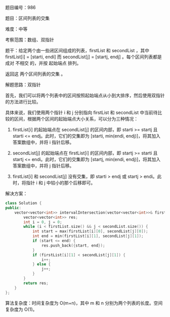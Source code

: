 题目编号：986

题目：区间列表的交集

难度：中等

考察范围：数组、双指针

题干：给定两个由一些闭区间组成的列表，firstList 和 secondList ，其中 firstList[i] = [starti, endi] 而 secondList[j] = [startj, endj] 。每个区间列表都是成对 不相交 的，并按 起始端点 排列。

返回这 两个区间列表的交集 。

解题思路：双指针

首先，我们可以将两个列表中的区间按照起始端点从小到大排序，然后使用双指针的方法进行比较。

具体来说，我们使用两个指针 i 和 j 分别指向 firstList 和 secondList 中当前待比较的区间，根据两个区间的起始端点大小关系，可以分为三种情况：

1. firstList[i] 的起始端点在 secondList[j] 的区间内部，即 starti >= startj 且 starti <= endj。此时，它们的交集即为 [starti, min(endi, endj)]，将其加入答案数组中，并将 i 指针后移。

2. secondList[j] 的起始端点在 firstList[i] 的区间内部，即 startj >= starti 且 startj <= endi。此时，它们的交集即为 [startj, min(endi, endj)]，将其加入答案数组中，并将 j 指针后移。

3. firstList[i] 和 secondList[j] 没有交集，即 starti > endj 或 startj > endi。此时，将指针 i 和 j 中较小的那个后移即可。

解决方案：

```cpp
class Solution {
public:
    vector<vector<int>> intervalIntersection(vector<vector<int>>& firstList, vector<vector<int>>& secondList) {
        vector<vector<int>> res;
        int i = 0, j = 0;
        while (i < firstList.size() && j < secondList.size()) {
            int start = max(firstList[i][0], secondList[j][0]);
            int end = min(firstList[i][1], secondList[j][1]);
            if (start <= end) {
                res.push_back({start, end});
            }
            if (firstList[i][1] < secondList[j][1]) {
                i++;
            } else {
                j++;
            }
        }
        return res;
    }
};
```

算法复杂度：时间复杂度为 O(m+n)，其中 m 和 n 分别为两个列表的长度。空间复杂度为 O(1)。